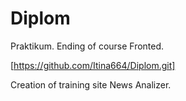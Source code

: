 # Diplom
Praktikum. Ending of course Fronted.

[https://github.com/Itina664/Diplom.git]

Creation of training site News Analizer.
